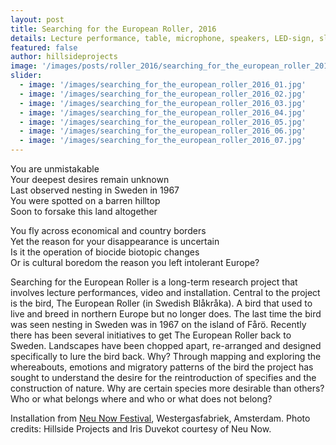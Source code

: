 ```yaml
---
layout: post
title: Searching for the European Roller, 2016
details: Lecture performance, table, microphone, speakers, LED-sign, slide projector, drawings on white-board, paper, map, photomontage, OHP projector and text.
featured: false
author: hillsideprojects
image: '/images/posts/roller_2016/searching_for_the_european_roller_2016_01.jpg'
slider:
  - image: '/images/searching_for_the_european_roller_2016_01.jpg'
  - image: '/images/searching_for_the_european_roller_2016_02.jpg'
  - image: '/images/searching_for_the_european_roller_2016_03.jpg'
  - image: '/images/searching_for_the_european_roller_2016_04.jpg'
  - image: '/images/searching_for_the_european_roller_2016_05.jpg'
  - image: '/images/searching_for_the_european_roller_2016_06.jpg'
  - image: '/images/searching_for_the_european_roller_2016_07.jpg'
---
```


You are unmistakable<br/>
Your deepest desires remain unknown<br/>
Last observed nesting in Sweden in 1967<br/>
You were spotted on a barren hilltop<br/>
Soon to forsake this land altogether

You fly across economical and country borders<br/>
Yet the reason for your disappearance is uncertain<br/>
Is it the operation of biocide biotopic changes<br/>
Or is cultural boredom the reason you left intolerant Europe?

Searching for the European Roller is a long-term research project that involves lecture performances, video and installation. Central to the project is the bird, The European Roller (in Swedish Blåkråka). A bird that used to live and breed in northern Europe but no longer does. The last time the bird was seen nesting in Sweden was in 1967 on the island of Fårö. Recently there has been several initiatives to get The European Roller back to Sweden. Landscapes have been chopped apart, re-arranged and designed specifically to lure the bird back. Why? Through mapping and exploring the whereabouts, emotions and migratory patterns of the bird the project has sought to understand the desire for the reintroduction of specifies and the construction of nature. Why are certain species more desirable than others? Who or what belongs where and who or what does not belong?

Installation from <a href="http://www.neunow.eu/" target="blank">Neu Now Festival</a>, Westergasfabriek, Amsterdam.
Photo credits: Hillside Projects and Iris Duvekot courtesy of Neu Now.
